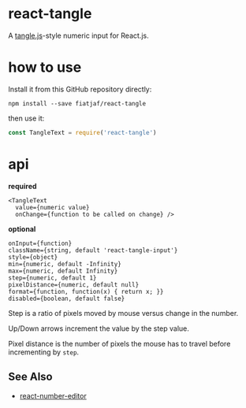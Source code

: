 # react-tangle

A [tangle.js](http://worrydream.com/Tangle/)-style numeric input for React.js.


# how to use

Install it from this GitHub repository directly:

```
npm install --save fiatjaf/react-tangle
```

then use it:

```js
const TangleText = require('react-tangle')
```

# api

**required**

```
<TangleText
  value={numeric value}
  onChange={function to be called on change} />
```

**optional**

```
onInput={function}
className={string, default 'react-tangle-input'}
style={object}
min={numeric, default -Infinity}
max={numeric, default Infinity}
step={numeric, default 1}
pixelDistance={numeric, default null}
format={function, function(x) { return x; }}
disabled={boolean, default false}
```

Step is a ratio of pixels moved by mouse versus change in the number.

Up/Down arrows increment the value by the step value.

Pixel distance is the number of pixels the mouse has to travel before
incrementing by `step`.

## See Also

* [react-number-editor](https://github.com/tleunen/react-number-editor)
